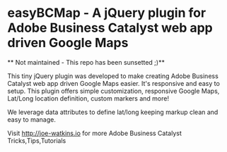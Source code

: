 # easyBCMap - A jQuery plugin for Adobe Business Catalyst web app driven Google Maps

** Not maintained - This repo has been sunsetted ;)**

This tiny jQuery plugin was developed to make creating Adobe Business Catalyst web app driven Google Maps easier. It's responsive and easy to setup. This plugin offers simple customization, responsive Google Maps, Lat/Long location definition, custom markers and more!

We leverage data attributes to define lat/long keeping markup clean and easy to manage.

Visit http://joe-watkins.io for more Adobe Business Catalyst Tricks,Tips,Tutorials
